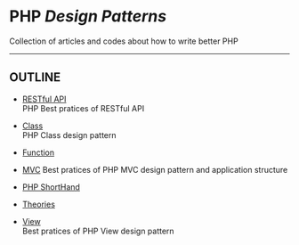 PHP *Design Patterns*
=====================

Collection of articles and codes about how to write better PHP

---

OUTLINE
-------

- [RESTful API](https://github.com/yidas/php-design-patterns/tree/master/RESTful-API)  
  PHP Best pratices of RESTful API

- [Class](https://github.com/yidas/php-design-patterns/tree/master/class)  
  PHP Class design pattern

- [Function](https://github.com/yidas/php-design-patterns/tree/master/function)

- [MVC](https://github.com/yidas/php-design-patterns/tree/master/mvc)
  Best pratices of PHP MVC design pattern and application structure

- [PHP ShortHand](https://github.com/yidas/php-design-patterns/tree/master/php-shorthand)

- [Theories](https://github.com/yidas/php-design-patterns/tree/master/theories)

- [View](https://github.com/yidas/php-design-patterns/tree/master/view)  
  Best pratices of PHP View design pattern
